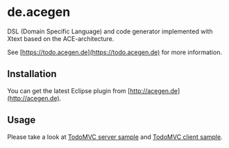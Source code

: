 # de.acegen

DSL (Domain Specific Language) and code generator implemented with Xtext based on the ACE-architecture.

See [https://todo.acegen.de](https://todo.acegen.de) for more information.

## Installation

You can get the latest Eclipse plugin from [http://acegen.de](http://acegen.de).

## Usage

Please take a look at [TodoMVC server sample](https://github.com/annettedorothea/TodoMVC---Server) 
and [TodoMVC client sample](https://github.com/annettedorothea/TodoMVC---Client).

